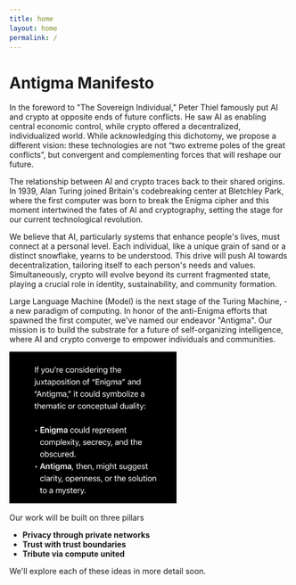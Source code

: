```yaml
---
title: home
layout: home
permalink: /
---
```


# Antigma Manifesto
In the foreword to "The Sovereign Individual," Peter Thiel famously put AI and crypto at opposite ends of future conflicts. He saw AI as enabling central economic control, while crypto offered a decentralized, individualized world. While acknowledging this dichotomy, we propose a different vision: these technologies are not “two extreme poles of the great conflicts”, but convergent and complementing forces that will reshape our future.

The relationship between AI and crypto traces back to their shared origins. In 1939, Alan Turing joined Britain's codebreaking center at Bletchley Park, where the first computer was born to break the Enigma cipher and this moment intertwined the fates of AI and cryptography, setting the stage for our current technological revolution.

We believe that AI, particularly systems that enhance people's lives, must connect at a personal level. Each individual, like a unique grain of sand or a distinct snowflake, yearns to be understood. This drive will push AI towards decentralization, tailoring itself to each person's needs and values. Simultaneously, crypto will evolve beyond its current fragmented state, playing a crucial role in identity, sustainability, and community formation.

Large Language Machine (Model) is the next stage of the Turing Machine, - a new paradigm of computing. In honor of the anti-Enigma efforts that spawned the first computer, we've named our endeavor "Antigma". Our mission is to build the substrate for a future of self-organizing intelligence, where AI and crypto converge to empower individuals and communities.

<img src="antigma_meaning.jpeg" width="300"/>

Our work will be built on three pillars

- **Privacy through private networks**
- **Trust with trust boundaries**
- **Tribute via compute united**

We'll explore each of these ideas in more detail soon.
